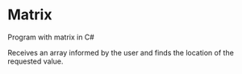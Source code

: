 # Matrix
Program with matrix in C#

Receives an array informed by the user and finds the location of the requested value.
